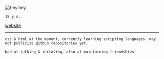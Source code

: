 ![hey hey.](https://i.ibb.co/5TBCfmJ/Bit.png)

`18 y.o.`

[website](https://solluxcaptor.neocities.org/ "this is my only public social media.")

--- 

```fix
css & html at the moment, currently learning scripting languages. may not publicize github repositories yet.
```
```
bad at talking & initating, also at maintaining friendships.
```
